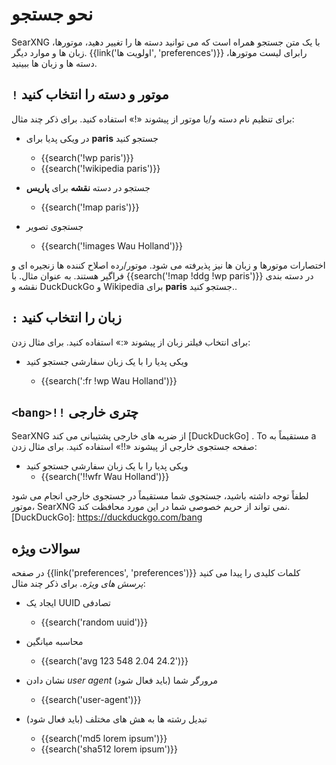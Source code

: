 # نحو جستجو
SearXNG با یک متن جستجو همراه است که می توانید دسته ها را تغییر دهید،
موتورها، زبان ها و موارد دیگر. {{link('اولویت ها', 'preferences')}}  رابرای
لیست موتورها، دسته ها و زبان ها ببینید.
## `!` موتور و دسته را انتخاب کنید

برای تنظیم نام دسته و/یا موتور از پیشوند «!» استفاده کنید. برای ذکر چند مثال:

- در ویکی پدیا برای **paris** جستجو کنید

  - {{search('!wp paris')}}
  - {{search('!wikipedia paris')}}

- جستجو در دسته **نقشه** برای **پاریس**
  - {{search('!map paris')}}

- جستجوی تصویر
  - {{search('!images Wau Holland')}}

اختصارات موتورها و زبان ها نیز پذیرفته می شود. موتور/رده
اصلاح کننده ها زنجیره ای و فراگیر هستند. به عنوان مثال. با {{search('!map !ddg !wp
paris')}} در دسته بندی نقشه و DuckDuckGo و Wikipedia برای **paris** جستجو کنید..

## `:` زبان را انتخاب کنید

برای انتخاب فیلتر زبان از پیشوند «:» استفاده کنید. برای مثال زدن:

- ویکی پدیا را با یک زبان سفارشی جستجو کنید

  - {{search(':fr !wp Wau Holland')}}

## `<bang>!!` چتری خارجی

SearXNG از ضربه های خارجی پشتیبانی می کند [DuckDuckGo] .  To مستقیماً به a
صفحه جستجوی خارجی از پیشوند «!!» استفاده کنید. برای مثال زدن:

- ویکی پدیا را با یک زبان سفارشی جستجو کنید
  - {{search('!!wfr Wau Holland')}}

لطفاً توجه داشته باشید، جستجوی شما مستقیماً در جستجوی خارجی انجام می شود
موتور، SearXNG نمی تواند از حریم خصوصی شما در این مورد محافظت کند.
[DuckDuckGo]: https://duckduckgo.com/bang

## سوالات ویژه

در صفحه {{link('preferences', 'preferences')}} کلمات کلیدی را پیدا می کنید
_پرسش های ویژه_. برای ذکر چند مثال:

- ایجاد یک UUID تصادفی

  - {{search('random uuid')}}

- محاسبه میانگین

  - {{search('avg 123 548 2.04 24.2')}}

- نشان دادن _user agent_ مرورگر شما (باید فعال شود)

  - {{search('user-agent')}}

- تبدیل رشته ها به هش های مختلف (باید فعال شود)

  - {{search('md5 lorem ipsum')}}
  - {{search('sha512 lorem ipsum')}}
